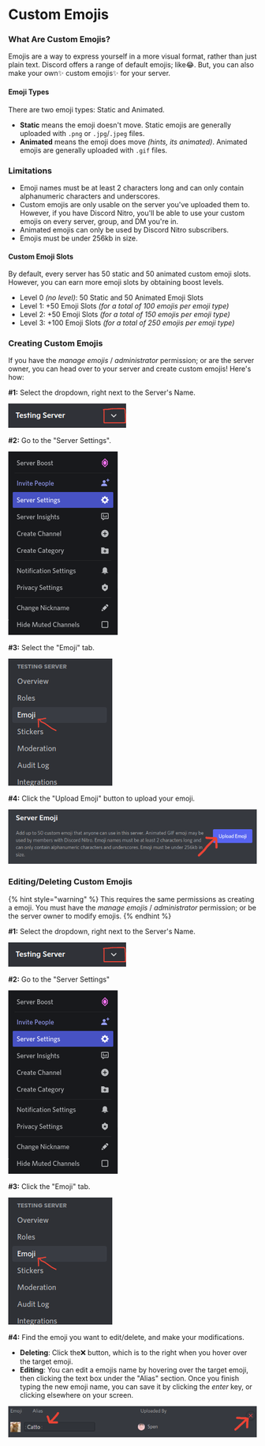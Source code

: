 # Custom Emojis

### What Are Custom Emojis?

Emojis are a way to express yourself in a more visual format, rather than just plain text. Discord offers a range of default emojis; like😂. But, you can also make your own✨ custom emojis✨ for your server.

#### Emoji Types

There are two emoji types: Static and Animated.

* **Static** means the emoji doesn't move. Static emojis are generally uploaded with `.png` or `.jpg`/`.jpeg` files.
* **Animated** means the emoji does move _\(hints, its animated\)_. Animated emojis are generally uploaded with `.gif` files.

### Limitations

* Emoji names must be at least 2 characters long and can only contain alphanumeric characters and underscores.
* Custom emojis are only usable on the server you've uploaded them to. However, if you have Discord Nitro, you'll be able to use your custom emojis on every server, group, and DM you're in.
* Animated emojis can only be used by Discord Nitro subscribers.
* Emojis must be under 256kb in size.

#### Custom Emoji Slots

By default, every server has 50 static and 50 animated custom emoji slots. However, you can earn more emoji slots by obtaining boost levels.

* Level 0 _\(no level\)_: 50 Static and 50 Animated Emoji Slots
* Level 1: +50 Emoji Slots _\(for a total of 100 emojis per emoji type\)_
* Level 2: +50 Emoji Slots _\(for a total of 150 emojis per emoji type\)_
* Level 3: +100 Emoji Slots _\(for a total of 250 emojis per emoji type\)_

### Creating Custom Emojis

If you have the _manage emojis_ / _administrator_ permission; or are the server owner, you can head over to your server and create custom emojis! Here's how:

**\#1:** Select the dropdown, right next to the Server's Name.

![](.gitbook/assets/image%20%2811%29.png)

**\#2:** Go to the "Server Settings".

![](.gitbook/assets/image%20%287%29.png)

**\#3:** Select the "Emoji" tab.

![](.gitbook/assets/image%20%289%29.png)

**\#4:** Click the "Upload Emoji" button to upload your emoji.

![](.gitbook/assets/image%20%2810%29.png)

### Editing/Deleting Custom Emojis

{% hint style="warning" %}
This requires the same permissions as creating a emoji. You must have the _manage emojis_ / _administrator_ permission; or be the server owner to modify emojis. 
{% endhint %}

**\#1:** Select the dropdown, right next to the Server's Name.

![](.gitbook/assets/image%20%288%29.png)

**\#2:** Go to the "Server Settings"

![](.gitbook/assets/image%20%2813%29.png)

**\#3:** Click the "Emoji" tab.

![](.gitbook/assets/image%20%286%29.png)

**\#4:** Find the emoji you want to edit/delete, and make your modifications.

* **Deleting**: Click the❌ button, which is to the right when you hover over the target emoji.
* **Editing**: You can edit a emojis name by hovering over the target emoji, then clicking the text box under the "Alias" section. Once you finish typing the new emoji name, you can save it by clicking the _enter_ key, or clicking elsewhere on your screen.

![](.gitbook/assets/image%20%285%29.png)

